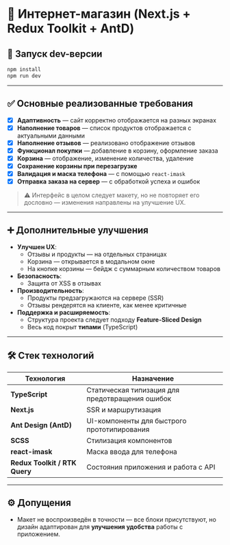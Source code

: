 # 🛒 Интернет-магазин (Next.js + Redux Toolkit + AntD)

## 🚀 Запуск dev-версии

```bash
npm install
npm run dev
```

---

## ✅ Основные реализованные требования

- [x] **Адаптивность** — сайт корректно отображается на разных экранах
- [x] **Наполнение товаров** — список продуктов отображается с актуальными данными
- [x] **Наполнение отзывов** — реализовано отображение отзывов
- [x] **Функционал покупки** — добавление в корзину, оформление заказа
- [x] **Корзина** — отображение, изменение количества, удаление
- [x] **Сохранение корзины при перезагрузке**
- [x] **Валидация и маска телефона** — с помощью `react-imask`
- [x] **Отправка заказа на сервер** — с обработкой успеха и ошибок

> ⚠️ Интерфейс в целом следует макету, но не повторяет его дословно — изменения направлены на улучшение UX.

---

## ➕ Дополнительные улучшения

- **Улучшен UX**:
  - Отзывы и продукты — на отдельных страницах
  - Корзина — открывается в модальном окне
  - На кнопке корзины — бейдж с суммарным количеством товаров
- **Безопасность**:
  - Защита от XSS в отзывах
- **Производительность**:
  - Продукты предзагружаются на сервере (SSR)
  - Отзывы рендерятся на клиенте, как менее критичные
- **Поддержка и расширяемость**:
  - Структура проекта следует подходу **Feature-Sliced Design**
  - Весь код покрыт **типами** (TypeScript)

---

## 🛠️ Стек технологий

| Технология                 | Назначение                                           |
|----------------------------|------------------------------------------------------|
| **TypeScript**             | Статическая типизация для предотвращения ошибок     |
| **Next.js**                | SSR и маршрутизация                                 |
| **Ant Design (AntD)**      | UI-компоненты для быстрого прототипирования         |
| **SCSS**                   | Стилизация компонентов                              |
| **react-imask**            | Маска ввода для телефона                            |
| **Redux Toolkit / RTK Query** | Состояния приложения и работа с API              |

---

## ⚙️ Допущения

- Макет не воспроизведён в точности — все блоки присутствуют, но дизайн адаптирован для **улучшения удобства** работы с приложением.
